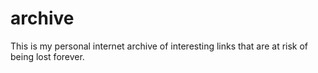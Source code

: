 # archive
This is my personal internet archive of interesting links that are at risk of being lost forever.
